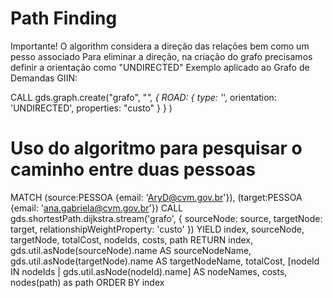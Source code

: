 # Path Finding
Importante! O algorithm considera a direção das relações bem como um pesso associado
Para eliminar a direção, na criação do grafo precisamos definir a orientação como "UNDIRECTED"
Exemplo aplicado ao Grafo de Demandas GIIN:

CALL gds.graph.create("grafo", "*", {
           ROAD: {
               type: '*',
               orientation: 'UNDIRECTED',
               properties: "custo"
         }
     }
)

# Uso do algoritmo para pesquisar o caminho entre duas pessoas
MATCH (source:PESSOA {email: 'AryD@cvm.gov.br'}), (target:PESSOA {email: 'ana.gabriela@cvm.gov.br'})
CALL gds.shortestPath.dijkstra.stream('grafo', {
    sourceNode: source,
    targetNode: target,
    relationshipWeightProperty: 'custo'
})
YIELD index, sourceNode, targetNode, totalCost, nodeIds, costs, path
RETURN
    index,
    gds.util.asNode(sourceNode).name AS sourceNodeName,
    gds.util.asNode(targetNode).name AS targetNodeName,
    totalCost,
    [nodeId IN nodeIds | gds.util.asNode(nodeId).name] AS nodeNames,
    costs,
    nodes(path) as path
ORDER BY index
